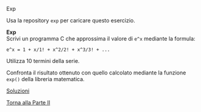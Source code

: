 Exp



Usa la repository `exp` per caricare questo esercizio.

**Exp**<br>
Scrivi un programma C che approssima il valore di `e^x` mediante la
formula:

```
e^x = 1 + x/1! + x^2/2! + x^3/3! + ...
```

Utilizza 10 termini della serie.

Confronta il risultato ottenuto con quello calcolato mediante la funzione
`exp()` della libreria matematica.

<a href="https://github.com/FabioZTessitore/laboratorio/tree/master/esercizi/part-ii/math">Soluzioni</a>

<a href="/activities/2">Torna alla Parte II</a>
